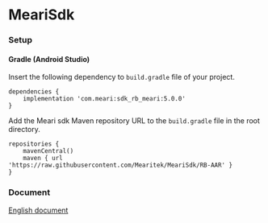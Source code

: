 # MeariSdk

### Setup

#### Gradle (Android Studio)

Insert the following dependency to `build.gradle` file of your project.

```
dependencies {
    implementation 'com.meari:sdk_rb_meari:5.0.0'
}
```

Add the Meari sdk Maven repository URL to the `build.gradle` file in the root directory.

```
repositories {
    mavenCentral()
    maven { url 'https://raw.githubusercontent.com/Mearitek/MeariSdk/RB-AAR' }
}
```

### Document
[English document](https://github.com/Mearitek/MeariSdk/blob/MeariSdk-5.0.0/Android/docs/Meari%20Android%20SDK%20Guide.md)